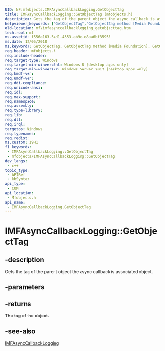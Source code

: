```yaml
---
UID: NF:mfobjects.IMFAsyncCallbackLogging.GetObjectTag
title: IMFAsyncCallbackLogging::GetObjectTag (mfobjects.h)
description: Gets the tag of the parent object the async callback is associated object.
helpviewer_keywords: ["GetObjectTag","GetObjectTag method [Media Foundation]","GetObjectTag method [Media Foundation]","IMFAsyncCallbackLogging interface","IMFAsyncCallbackLogging interface [Media Foundation]","GetObjectTag method","IMFAsyncCallbackLogging.GetObjectTag","IMFAsyncCallbackLogging::GetObjectTag","mf.imfasynccallbacklogging_getobjecttag","mfobjects/IMFAsyncCallbackLogging::GetObjectTag"]
old-location: mf\imfasynccallbacklogging_getobjecttag.htm
tech.root: mf
ms.assetid: f556a163-54d1-4353-ab9e-e8aa6bf35958
ms.date: 12/05/2018
ms.keywords: GetObjectTag, GetObjectTag method [Media Foundation], GetObjectTag method [Media Foundation],IMFAsyncCallbackLogging interface, IMFAsyncCallbackLogging interface [Media Foundation],GetObjectTag method, IMFAsyncCallbackLogging.GetObjectTag, IMFAsyncCallbackLogging::GetObjectTag, mf.imfasynccallbacklogging_getobjecttag, mfobjects/IMFAsyncCallbackLogging::GetObjectTag
req.header: mfobjects.h
req.include-header: 
req.target-type: Windows
req.target-min-winverclnt: Windows 8 [desktop apps only]
req.target-min-winversvr: Windows Server 2012 [desktop apps only]
req.kmdf-ver: 
req.umdf-ver: 
req.ddi-compliance: 
req.unicode-ansi: 
req.idl: 
req.max-support: 
req.namespace: 
req.assembly: 
req.type-library: 
req.lib: 
req.dll: 
req.irql: 
targetos: Windows
req.typenames: 
req.redist: 
ms.custom: 19H1
f1_keywords:
 - IMFAsyncCallbackLogging::GetObjectTag
 - mfobjects/IMFAsyncCallbackLogging::GetObjectTag
dev_langs:
 - c++
topic_type:
 - APIRef
 - kbSyntax
api_type:
 - COM
api_location:
 - Mfobjects.h
api_name:
 - IMFAsyncCallbackLogging.GetObjectTag
---
```


# IMFAsyncCallbackLogging::GetObjectTag


## -description

Gets the tag of the parent object the async callback is associated object.

## -parameters

## -returns

The tag of the object.

## -see-also

<a href="https://docs.microsoft.com/windows/desktop/api/mfobjects/nn-mfobjects-imfasynccallbacklogging">IMFAsyncCallbackLogging</a>

